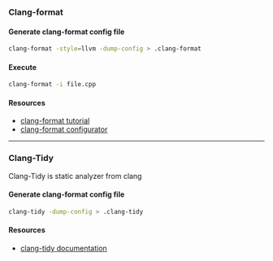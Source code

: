 ### Clang-format
#### Generate clang-format config file

```bash
clang-format -style=llvm -dump-config > .clang-format
```
#### Execute
```bash
clang-format -i file.cpp
```

#### Resources
- [clang-format tutorial](https://leimao.github.io/blog/Clang-Format-Quick-Tutorial/)
- [clang-format configurator](https://zed0.co.uk/clang-format-configurator/)

---
### Clang-Tidy
Clang-Tidy is static analyzer from clang
#### Generate clang-format config file

```bash
clang-tidy -dump-config > .clang-tidy
```
#### Resources
- [clang-tidy documentation](https://clang.llvm.org/extra/clang-tidy/)